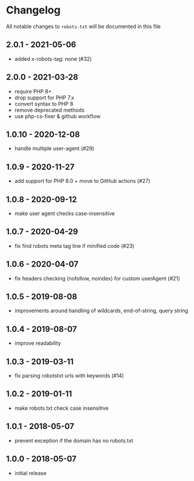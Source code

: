 # Changelog

All notable changes to `robots-txt` will be documented in this file

## 2.0.1 - 2021-05-06

- added x-robots-tag: none (#32)

## 2.0.0 - 2021-03-28

- require PHP 8+
- drop support for PHP 7.x
- convert syntax to PHP 8
- remove deprecated methods
- use php-cs-fixer & github workflow

## 1.0.10 - 2020-12-08

- handle multiple user-agent (#29)

## 1.0.9 - 2020-11-27

- add support for PHP 8.0 + move to GitHub actions (#27)

## 1.0.8 - 2020-09-12

- make user agent checks case-insensitive

## 1.0.7 - 2020-04-29

- fix find robots meta tag line if minified code (#23)

## 1.0.6 - 2020-04-07

- fix headers checking (nofollow, noindex) for custom userAgent (#21)

## 1.0.5 - 2019-08-08

- improvements around handling of wildcards, end-of-string, query string

## 1.0.4 - 2019-08-07

- improve readability

## 1.0.3 - 2019-03-11

- fix parsing robotstxt urls with keywords (#14)

## 1.0.2 - 2019-01-11

- make robots.txt check case insensitive

## 1.0.1 - 2018-05-07

- prevent exception if the domain has no robots.txt

## 1.0.0 - 2018-05-07

- initial release
